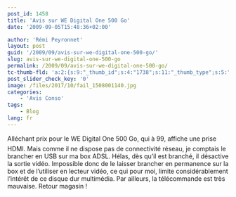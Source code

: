 ```yaml
---
post_id: 1458
title: 'Avis sur WE Digital One 500 Go'
date: '2009-09-05T15:48:36+02:00'

author: 'Rémi Peyronnet'
layout: post
guid: '/2009/09/avis-sur-we-digital-one-500-go/'
slug: avis-sur-we-digital-one-500-go
permalink: /2009/09/avis-sur-we-digital-one-500-go/
tc-thumb-fld: 'a:2:{s:9:"_thumb_id";s:4:"1738";s:11:"_thumb_type";s:5:"thumb";}'
post_slider_check_key: '0'
image: /files/2017/10/fail_1508001140.jpg
categories:
    - 'Avis Conso'
tags:
    - Blog
lang: fr
---
```


Alléchant prix pour le WE Digital One 500 Go, qui à 99&#128;, affiche une prise HDMI. Mais comme il ne dispose pas de connectivité réseau, je comptais le brancher en USB sur ma box ADSL. Hélas, dès qu’il est branché, il désactive la sortie vidéo. Impossible donc de le laisser brancher en permanence sur la box et de l’utiliser en lecteur vidéo, ce qui pour moi, limite considérablement l’intérêt de ce disque dur multimédia. Par ailleurs, la télécommande est très mauvaise. Retour magasin !